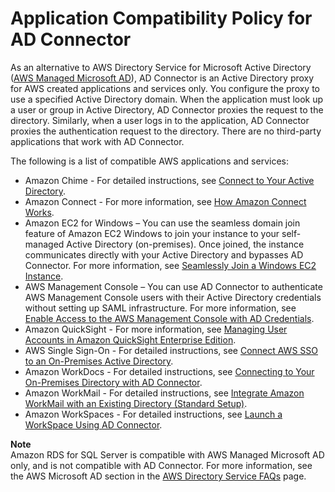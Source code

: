 # Application Compatibility Policy for AD Connector<a name="ad_connector_app_compatibility"></a>

As an alternative to AWS Directory Service for Microsoft Active Directory \([AWS Managed Microsoft AD](directory_microsoft_ad.md)\), AD Connector is an Active Directory proxy for AWS created applications and services only\. You configure the proxy to use a specified Active Directory domain\. When the application must look up a user or group in Active Directory, AD Connector proxies the request to the directory\. Similarly, when a user logs in to the application, AD Connector proxies the authentication request to the directory\. There are no third\-party applications that work with AD Connector\.

The following is a list of compatible AWS applications and services:
+ Amazon Chime \- For detailed instructions, see [Connect to Your Active Directory](https://docs.aws.amazon.com/chime/latest/ag/active_directory.html)\.
+ Amazon Connect \- For more information, see [How Amazon Connect Works](https://docs.aws.amazon.com/connect/latest/adminguide/what-is-amazon-connect.html#amazon-connect-fundamentals)\.
+ Amazon EC2 for Windows – You can use the seamless domain join feature of Amazon EC2 Windows to join your instance to your self\-managed Active Directory \(on\-premises\)\. Once joined, the instance communicates directly with your Active Directory and bypasses AD Connector\. For more information, see [Seamlessly Join a Windows EC2 Instance](launching_instance.md)\.
+ AWS Management Console – You can use AD Connector to authenticate AWS Management Console users with their Active Directory credentials without setting up SAML infrastructure\. For more information, see [Enable Access to the AWS Management Console with AD Credentials](ms_ad_management_console_access.md)\.
+ Amazon QuickSight \- For more information, see [Managing User Accounts in Amazon QuickSight Enterprise Edition](https://docs.aws.amazon.com/quicksight/latest/user/managing-users-enterprise.html)\.
+ AWS Single Sign\-On \- For detailed instructions, see [Connect AWS SSO to an On\-Premises Active Directory](https://docs.aws.amazon.com/singlesignon/latest/userguide/connectawsad.html)\.
+ Amazon WorkDocs \- For detailed instructions, see [Connecting to Your On\-Premises Directory with AD Connector](https://docs.aws.amazon.com/workdocs/latest/adminguide/connect_directory_connector.html)\.
+ Amazon WorkMail \- For detailed instructions, see [Integrate Amazon WorkMail with an Existing Directory \(Standard Setup\)](https://docs.aws.amazon.com/workmail/latest/adminguide/premises_directory.html)\.
+ Amazon WorkSpaces \- For detailed instructions, see [Launch a WorkSpace Using AD Connector](https://docs.aws.amazon.com/workspaces/latest/adminguide/launch-workspace-ad-connector.html)\. 

**Note**  
Amazon RDS for SQL Server is compatible with AWS Managed Microsoft AD only, and is not compatible with AD Connector\. For more information, see the AWS Microsoft AD section in the [AWS Directory Service FAQs](https://aws.amazon.com/directoryservice/faqs/#microsoft-ad) page\. 